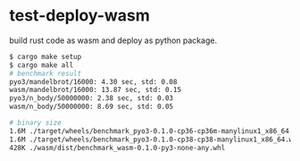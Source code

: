 # test-deploy-wasm

build rust code as wasm and deploy as python package.

```bash
$ cargo make setup
$ cargo make all
# benchmark result
pyo3/mandelbrot/16000: 4.30 sec, std: 0.08
wasm/mandelbrot/16000: 13.87 sec, std: 0.15
pyo3/n_body/50000000: 2.38 sec, std: 0.03
wasm/n_body/50000000: 8.69 sec, std: 0.05

# binary size
1.6M ./target/wheels/benchmark_pyo3-0.1.0-cp36-cp36m-manylinux1_x86_64.whl
1.6M ./target/wheels/benchmark_pyo3-0.1.0-cp38-cp38-manylinux1_x86_64.whl
428K ./wasm/dist/benchmark_wasm-0.1.0-py3-none-any.whl
```


